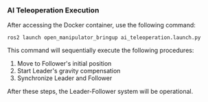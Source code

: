 ### AI Teleoperation Execution  
After accessing the Docker container, use the following command:  
```
ros2 launch open_manipulator_bringup ai_teleoperation.launch.py
```  
This command will sequentially execute the following procedures:  
1. Move to Follower's initial position
2. Start Leader's gravity compensation
3. Synchronize Leader and Follower

After these steps, the Leader-Follower system will be operational.
